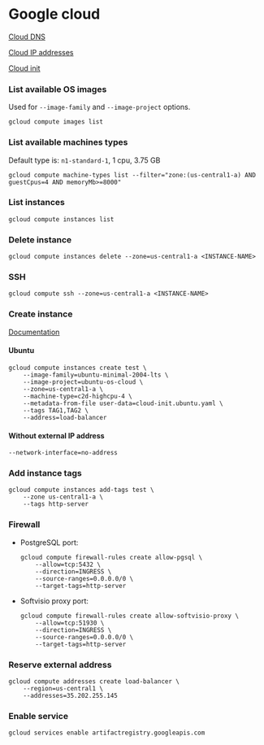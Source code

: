 # Google cloud

[Cloud DNS](https://cloud.google.com/compute/docs/internal-dns)

[Cloud IP addresses](https://cloud.google.com/compute/docs/ip-addresses)

[Cloud init](https://www.digitalocean.com/community/tutorials/an-introduction-to-cloud-config-scripting)

### List available OS images

Used for `--image-family` and `--image-project` options.

```shell
gcloud compute images list
```

### List available machines types

Default type is: `n1-standard-1`, 1 cpu, 3.75 GB

```shell
gcloud compute machine-types list --filter="zone:(us-central1-a) AND guestCpus=4 AND memoryMb>=8000"
```

### List instances

```shell
gcloud compute instances list
```

### Delete instance

```shell
gcloud compute instances delete --zone=us-central1-a <INSTANCE-NAME>
```

### SSH

```shell
gcloud compute ssh --zone=us-central1-a <INSTANCE-NAME>
```

### Create instance

[Documentation](https://cloud.google.com/container-optimized-os/docs/how-to/create-configure-instance#gcloud_1)

#### Ubuntu

```shell
gcloud compute instances create test \
    --image-family=ubuntu-minimal-2004-lts \
    --image-project=ubuntu-os-cloud \
    --zone=us-central1-a \
    --machine-type=c2d-highcpu-4 \
    --metadata-from-file user-data=cloud-init.ubuntu.yaml \
    --tags TAG1,TAG2 \
    --address=load-balancer
```

#### Without external IP address

```shell
--network-interface=no-address
```

### Add instance tags

```shell
gcloud compute instances add-tags test \
    --zone us-central1-a \
    --tags http-server
```

### Firewall

-   PostgreSQL port:

    ```shell
    gcloud compute firewall-rules create allow-pgsql \
        --allow=tcp:5432 \
        --direction=INGRESS \
        --source-ranges=0.0.0.0/0 \
        --target-tags=http-server
    ```

-   Softvisio proxy port:

    ```shell
    gcloud compute firewall-rules create allow-softvisio-proxy \
        --allow=tcp:51930 \
        --direction=INGRESS \
        --source-ranges=0.0.0.0/0 \
        --target-tags=http-server
    ```

### Reserve external address

```shell
gcloud compute addresses create load-balancer \
    --region=us-central1 \
    --addresses=35.202.255.145
```

### Enable service

```shell
gcloud services enable artifactregistry.googleapis.com
```
